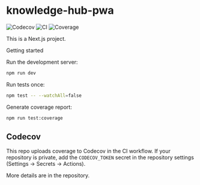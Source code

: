 # knowledge-hub-pwa

![Codecov](https://img.shields.io/codecov/c/github/viniciuscsouza/knowledge-hub?logo=codecov)
![CI](https://github.com/viniciuscsouza/knowledge-hub/actions/workflows/ci-deploy.yml/badge.svg)
![Coverage](https://img.shields.io/badge/coverage-61.11%25-yellow)

This is a Next.js project.

Getting started

Run the development server:

```bash
npm run dev
```

Run tests once:

```bash
npm test -- --watchAll=false
```

Generate coverage report:

```bash
npm run test:coverage
```

Codecov
------

This repo uploads coverage to Codecov in the CI workflow. If your repository is private, add the `CODECOV_TOKEN` secret in the repository settings (Settings → Secrets → Actions).


More details are in the repository.

